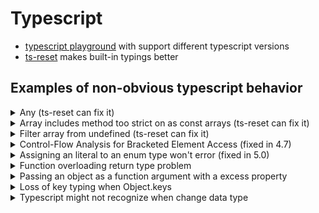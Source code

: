 # Typescript
* [typescript playground](https://www.typescriptlang.org/play) with support different typescript versions
* [ts-reset](https://github.com/total-typescript/ts-reset) makes built-in typings better

## Examples of non-obvious typescript behavior

<details>
<summary>
  Any (ts-reset can fix it)
</summary>

```typescript
// JSON.parse
const a = JSON.parse('{ a: 1 }'); // any
```

```typescript
// Array.isArray
function parse(a: unknown) {
  if (Array.isArray(a)) {
    console.log(a); // a[any]
  }
}
```

```typescript
// fetch
fetch("/")
  .then((res) => res.json())
  .then((json) => {
    console.log(json); // any
  });
```

```typescript
// localStorage, sessionStorage
const a = localStorage.a; // any
const b = sessionStorage.b // any
```
</details>

<details>
<summary>
  Array includes method too strict on as const arrays (ts-reset can fix it)
</summary>

it's the same as indexOf, Set.has(), Map.has()

```typescript
// 1. set users array as const
const userIds = [1, 2, 3] as const;

// 2. Error: Argument of type '4' is not assignable to parameter of type '1 | 2 | 3'.
userIds.includes(4);
```
</details>

<details>
<summary>
  Filter array from undefined (ts-reset can fix it)
</summary>

```typescript
const arr = [1, 2, undefined];

// 1. newArr type is (number | undefined)[]
const newArr = arr.filter((item) => item !== undefined);

// 2. newArr2 type is number[]
const newArr2 = arr.filter((item): item is number => item !== undefined);
```
</details>

<details>
<summary>
  Control-Flow Analysis for Bracketed Element Access (fixed in 4.7)
</summary>

[https://www.typescriptlang.org/docs/handbook/release-notes/typescript-4-7.html#control-flow-analysis-for-bracketed-element-access](https://www.typescriptlang.org/docs/handbook/release-notes/typescript-4-7.html#control-flow-analysis-for-bracketed-element-access)

```typescript
const query: Record<string, string | string[]> = {};

const COUNTRY_KEY = 'country';

if (typeof query[COUNTRY_KEY] === 'string') {
    // There is an error in 4.6 and below, because it's still a string, or a string[]
    const queryCountry: string = query[COUNTRY_KEY];
}
```
</details>

<details>
<summary>
  Assigning an literal to an enum type won't error (fixed in 5.0)
</summary>

```typescript
enum SomeEvenDigit {
    Zero = 0,
    Two = 2,
    Four = 4
}

// In 4.9 and below there is no error
const a: SomeEvenDigit = 1;
```
</details>

<details>
<summary>Function overloading return type problem</summary>

```typescript
// 1. we want return string type if two arguments are strings
function add(x: string, y: string): string
function add(x: number, y: number): number
function add(x: unknown, y: unknown): unknown {
    // 2. we check case when two arguments are strings
    if (typeof x === 'string' && typeof y === 'string') {
        // 3. we can return any type  regardless of the fact that we specified string type in step 1
        return 100;
    }

    if (typeof x === 'number' && typeof y === 'number') {
        return x + y
    }

    throw new Error('invalid arguments passed');
}

// 4. we expect that str has type string, but it's number
const str = add("Hello", "World!");
const num = add(10, 20);
```
</details>

<details>
<summary>Passing an object as a function argument with a excess property</summary>

```typescript
type FormatAmount = {
  currencySymbol?: string,
  value: number
}

const formatAmount = ({ currencySymbol = '$', value }: FormatAmount) => {
  return `${currencySymbol} ${value}`;
}

const formatAmountParams = {
  currencySymbol: 'USD',
  value: 10,
  // 1. FormatAmount doesn't have anotherValue
  anotherValue: 20
}

formatAmount(formatAmountParams); // 2. no error, if we pass object as argument with unsupported value
formatAmount({ currencySymbol: '', value: 10, anotherValue: 12 }); 3. // error, if we pass object as argument and set unsupported value manually
```

The problem may be when we refactor name currencySymbol to currencySign, but params can have old currencySymbol

```typescript
type FormatAmount = {
  // 1. Refactor currencySymbol to currencySign
  currencySign?: string,
  value: number
}

// 2. ts shows an error if we pass currencySymbol, so we change to currencySign
const formatAmount = ({ currencySign = '$', value }: FormatAmount) => {
  return `${currencySign} ${value}`;
}

const formatAmountParams = {
  // 3. It's old name
  currencySymbol: 'USD',
  value: 10
}

// 4. There is no error after refactor, we expect 'USD 10', but got '$ 10'
formatAmount(formatAmountParams);
```

Possible it's because:
> TypeScript is a structural typing system. One of the effects of this is that TypeScript can't always guarantee that your object types don't contain excess properties [reset-ts description](https://github.com/total-typescript/ts-reset/tree/65fc5500ed4f383400d1bb73f95e1263a2860c49#objectkeysobjectentries)

```typescript
type Func = () => {
  id: string;
};

const func: Func = () => {
  return {
    id: "123",
    // No error on an excess property!
    name: "Hello!",
  };
};
```
</details>

<details>
<summary>Loss of key typing when Object.keys</summary>

```typescript
const obj = {a: 1, b: 2}

Object.keys(obj).forEach((key) => {
  // 1. Error because key is of string type
  console.log(obj[key])

  // 2. Possible solution is typecasting with as, but this may not be safe
  console.log(key as keyof typeof obj)
});
```

> TypeScript is a structural typing system. One of the effects of this is that TypeScript can't always guarantee that your object types don't contain excess properties [reset-ts description](https://github.com/total-typescript/ts-reset/tree/65fc5500ed4f383400d1bb73f95e1263a2860c49#objectkeysobjectentries)

```typescript
type Func = () => {
  id: string;
  userName: string;
};

const func: Func = () => {
  return {
    id: '123',
    userName: 'Peter',
    // 1. No error on an excess property
    name: 'Excess property',
  };
};

const result = func();

Object.keys(result).forEach((key) => {
     // 2. We get type "id" | "userName"
    const typedKey = key as keyof typeof result;

    // 3. And we expect '123' and 'Peter', but we also get 'Excess property'
    console.log(result[typedKey]) 
});
```
</details>

<details>
<summary>
  Typescript might not recognize when change data type 
</summary>

```typescript
type Metadata = {};

// 1. We create Map type
type UserMetadata = Map<string, Metadata>;

const cache: UserMetadata = new Map();

// 2. It works because cache is Map
console.log(cache.get('foo'));

// 3. We create cacheCopy as an object, but spread doesn't copy prototypes, so we won't have methods like Map does
const cacheCopy: UserMetadata = { ...cache };

// 4. We get error because it's not a Map
console.log(cacheCopy.get('foo'));
```
</details>
